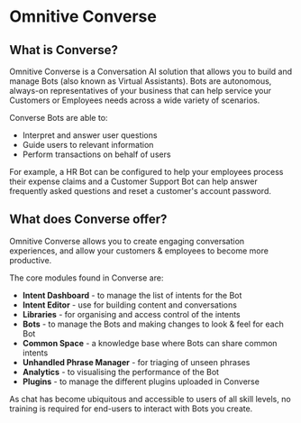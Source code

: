 # Omnitive Converse

## **What is Converse?**

Omnitive Converse is a Conversation AI solution that allows you to build and manage Bots \(also known as Virtual Assistants\). Bots are autonomous, always-on representatives of your business that can help service your Customers or Employees needs across a wide variety of scenarios. 

Converse Bots are able to:

* Interpret and answer user questions
* Guide users to relevant information
* Perform transactions on behalf of users

For example, a HR Bot can be configured to help your employees process their expense claims and a Customer Support Bot can help answer frequently asked questions and reset a customer's account password.

## **What does Converse offer?**

Omnitive Converse allows you to create engaging conversation experiences, and allow your customers & employees to become more productive. 

The core modules found in Converse are:

* **Intent Dashboard** - to manage the list of intents for the Bot
* **Intent Editor** - use for building content and conversations 
* **Libraries** - for organising and access control of the intents
* **Bots** - to manage the Bots and making changes to look & feel for each Bot 
* **Common Space** - a knowledge base where Bots can share common intents
* **Unhandled Phrase Manager** - for triaging of unseen phrases 
* **Analytics** - to visualising the performance of the Bot
* **Plugins** - to manage the different plugins uploaded in Converse

As chat has become ubiquitous and accessible to users of all skill levels, no training is required for end-users to interact with Bots you create.

